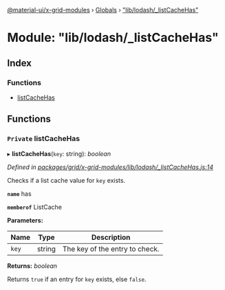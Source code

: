 [@material-ui/x-grid-modules](../README.md) › [Globals](../globals.md) › ["lib/lodash/_listCacheHas"](_lib_lodash__listcachehas_.md)

# Module: "lib/lodash/_listCacheHas"

## Index

### Functions

* [listCacheHas](_lib_lodash__listcachehas_.md#private-listcachehas)

## Functions

### `Private` listCacheHas

▸ **listCacheHas**(`key`: string): *boolean*

*Defined in [packages/grid/x-grid-modules/lib/lodash/_listCacheHas.js:14](https://github.com/mui-org/material-ui-x/blob/02342a6/packages/grid/x-grid-modules/lib/lodash/_listCacheHas.js#L14)*

Checks if a list cache value for `key` exists.

**`name`** has

**`memberof`** ListCache

**Parameters:**

Name | Type | Description |
------ | ------ | ------ |
`key` | string | The key of the entry to check. |

**Returns:** *boolean*

Returns `true` if an entry for `key` exists, else `false`.
